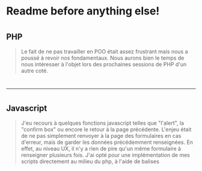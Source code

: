 # Readme before anything else!
#
#
#
## PHP

> Le fait de ne pas travailler en POO était assez frustrant mais nous a poussé à revoir nos fondamentaux. Nous aurons bien le temps de nous intéresser à l'objet lors des prochaines sessions de PHP d'un autre coté.
#
---
#
## Javascript

> J'eu recours à quelques fonctions javascript telles que "l'alert", la "confirm box" ou encore le retour à la page précédente. L'enjeu était de ne pas simplement renvoyer à la page des formulaires en cas d'erreur, mais de garder les données précédemment renseignées. En effet, au niveau UX, il n'y a rien de pire qu'un même formulaire à renseigner plusieurs fois.
J'ai opté pour une implémentation de mes scripts directement au milieu du php, à l'aide de balises <script> par facilité vu le temps que nous avions pour achever le projet. De plus, je n'utilise le javascript qu'occasionnellement.
#
---
#
## Bootswatch

> Version de bootstrap retravaillée. Le fichier bootstrap.css provient du site www.bootswatch.com et me permet d'avoir un thème couleur déjà paramétrer, sans avoir à perdre trop de temps sur le CSS. Il ne me restait ensuite qu'à organiser mon layout via des "col" et des "row".
#
---
#
## SQL

* >J'ai renseigné, dans le code, un accès avec "root" comme identifiant et "0000" comme mot de passe par question de facilité, comme demandé.
* >Ce projet m'a permis d'apprendre à stocker et manipuler des images directement en BDD, sous forme de données "blob" (Binary Large OBject). C'est pour celà que les requêtes encodent les données des images à sauvegarder en base 64.
* >Aussi, par question de sécurité, j'ai "ashé" les mots de passe en SHA256, le MD5 étant devenu assez facile à décrypter.
* >Enfin, j'ai souhaité instancier une fonction dans le fichier "/functions/functions.php" car celà m'évite de répéter le code d'ouverture de connexion à la DB. Surtout que je l'utilise de nombreuses fois.
* >Cependant, je pense que fermer les connexions de temps en temps ne ferait pas de mal à mon code.
#
---
#
## Fonctionnalités

> Sur ce site, il est possible de créer un compte pour poster des articles comprenants: titre, description, illustration, propriétaure de l'article, date et heure.
Seuls les utilisateurs propriétaires de l'article ou administrateurs ont les droits pour modifier ou supprimer un article.
Un compte admin de test a été créé dans la base de donnée: "admin", mdp: "admin".
#
---
#
## Configuration

* >PHP 7.0 (serveur LAMP, Apache 2.4.38)
* >Javascript 1.8.5
* >Bootswatch: Bootstrap 4.3.1
* >MySQL 5.7.26

